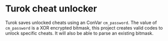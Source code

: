 # Turok cheat unlocker
Turok saves unlocked cheats using an ConVar `cm_password`.
The value of `cm_password` is a XOR encrypted bitmask, this project creates valid codes to unlock specific cheats.
It will also be able to parse an existing bitmask.